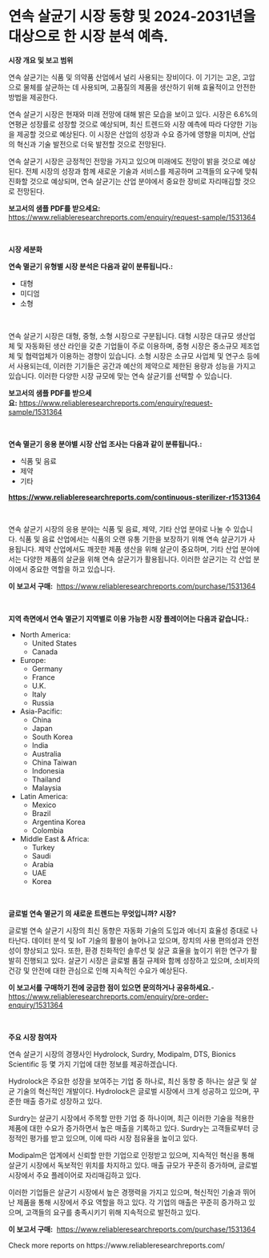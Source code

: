 <p><h1>연속 살균기 시장 동향 및 2024-2031년을 대상으로 한 시장 분석 예측.</h1></p><p><strong>시장 개요 및 보고 범위</strong></p>
<p><p>연속 살균기는 식품 및 의약품 산업에서 널리 사용되는 장비이다. 이 기기는 고온, 고압으로 물체를 살균하는 데 사용되며, 고품질의 제품을 생산하기 위해 효율적이고 안전한 방법을 제공한다.</p><p>연속 살균기 시장은 현재와 미래 전망에 대해 밝은 모습을 보이고 있다. 시장은 6.6%의 연평균 성장률로 성장할 것으로 예상되며, 최신 트렌드와 시장 예측에 따라 다양한 기능을 제공할 것으로 예상된다. 이 시장은 산업의 성장과 수요 증가에 영향을 미치며, 산업의 혁신과 기술 발전으로 더욱 발전할 것으로 전망된다.</p><p>연속 살균기 시장은 긍정적인 전망을 가지고 있으며 미래에도 전망이 밝을 것으로 예상된다. 전체 시장의 성장과 함께 새로운 기술과 서비스를 제공하며 고객들의 요구에 맞춰 진화할 것으로 예상되며, 연속 살균기는 산업 분야에서 중요한 장비로 자리매김할 것으로 전망된다.</p></p>
<p><strong>보고서의 샘플 PDF를 받으세요:</strong> <a href="https://www.reliableresearchreports.com/enquiry/request-sample/1531364">https://www.reliableresearchreports.com/enquiry/request-sample/1531364</a></p>
<p>&nbsp;</p>
<p><strong>시장 세분화</strong></p>
<p><strong>연속 멸균기 유형별 시장 분석은 다음과 같이 분류됩니다.:</strong></p>
<p><ul><li>대형</li><li>미디엄</li><li>소형</li></ul></p>
<p>&nbsp;</p>
<p><p>연속 살균기 시장은 대형, 중형, 소형 시장으로 구분됩니다. 대형 시장은 대규모 생산업체 및 자동화된 생산 라인을 갖춘 기업들이 주로 이용하며, 중형 시장은 중소규모 제조업체 및 협력업체가 이용하는 경향이 있습니다. 소형 시장은 소규모 사업체 및 연구소 등에서 사용되는데, 이러한 기기들은 공간과 예산의 제약으로 제한된 용량과 성능을 가지고 있습니다. 이러한 다양한 시장 규모에 맞는 연속 살균기를 선택할 수 있습니다.</p></p>
<p><strong>보고서의 샘플 PDF를 받으세요:</strong>&nbsp;<a href="https://www.reliableresearchreports.com/enquiry/request-sample/1531364">https://www.reliableresearchreports.com/enquiry/request-sample/1531364</a></p>
<p>&nbsp;</p>
<p><strong> 연속 멸균기 응용 분야별 시장 산업 조사는 다음과 같이 분류됩니다.:</strong></p>
<p><ul><li>식품 및 음료</li><li>제약</li><li>기타</li></ul></p>
<p><strong><a href="https://www.reliableresearchreports.com/continuous-sterilizer-r1531364">https://www.reliableresearchreports.com/continuous-sterilizer-r1531364</a></strong></p>
<p>&nbsp;</p>
<p><p>연속 살균기 시장의 응용 분야는 식품 및 음료, 제약, 기타 산업 분야로 나눌 수 있습니다. 식품 및 음료 산업에서는 식품의 오랜 유통 기한을 보장하기 위해 연속 살균기가 사용됩니다. 제약 산업에서도 깨끗한 제품 생산을 위해 살균이 중요하며, 기타 산업 분야에서는 다양한 제품의 살균을 위해 연속 살균기가 활용됩니다. 이러한 살균기는 각 산업 분야에서 중요한 역할을 하고 있습니다.</p></p>
<p><strong>이 보고서 구매:</strong>&nbsp; <a href="https://www.reliableresearchreports.com/purchase/1531364">https://www.reliableresearchreports.com/purchase/1531364</a></p>
<p>&nbsp;</p>
<p><strong>지역 측면에서 연속 멸균기 지역별로 이용 가능한 시장 플레이어는 다음과 같습니다.:</strong></p>
<p><ul>
    <li>
        North America:
        <ul>
            <li>United States</li>
            <li>Canada</li>
        </ul>
    </li>
    <li>
        Europe:
        <ul>
            <li>Germany</li>
            <li>France</li>
            <li>U.K.</li>
            <li>Italy</li>
            <li>Russia</li>
        </ul>
    </li>
    <li>
        Asia-Pacific:
        <ul>
            <li>China</li>
            <li>Japan</li>
            <li>South Korea</li>
            <li>India</li>
            <li>Australia</li>
            <li>China Taiwan</li>
            <li>Indonesia</li>
            <li>Thailand</li>
            <li>Malaysia</li>
        </ul>
    </li>
    <li>
        Latin America:
        <ul>
            <li>Mexico</li>
            <li>Brazil</li>
            <li>Argentina Korea</li>
            <li>Colombia</li>
        </ul>
    </li>
    <li>
        Middle East & Africa:
        <ul>
            <li>Turkey</li>
            <li>Saudi</li>
            <li>Arabia</li>
            <li>UAE</li>
            <li>Korea</li>
        </ul>
    </li>
    </ul></p>
<p>&nbsp;</p>
<p><strong>글로벌 연속 멸균기 의 새로운 트렌드는 무엇입니까? 시장?</strong></p>
<p><p>글로벌 연속 살균기 시장의 최신 동향은 자동화 기술의 도입과 에너지 효율성 증대로 나타난다. 데이터 분석 및 IoT 기술의 활용이 늘어나고 있으며, 장치의 사용 편의성과 안전성이 향상되고 있다. 또한, 환경 친화적인 솔루션 및 살균 효율을 높이기 위한 연구가 활발히 진행되고 있다. 살균기 시장은 글로벌 품질 규제와 함께 성장하고 있으며, 소비자의 건강 및 안전에 대한 관심으로 인해 지속적인 수요가 예상된다.</p></p>
<p><strong>이 보고서를 구매하기 전에 궁금한 점이 있으면 문의하거나 공유하세요.</strong>- <a href="https://www.reliableresearchreports.com/enquiry/pre-order-enquiry/1531364">https://www.reliableresearchreports.com/enquiry/pre-order-enquiry/1531364</a></p>
<p>&nbsp;</p>
<p><strong>주요 시장 참여자</strong></p>
<p><p>연속 살균기 시장의 경쟁사인 Hydrolock, Surdry, Modipalm, DTS, Bionics Scientific 등 몇 가지 기업에 대한 정보를 제공하겠습니다.</p><p>Hydrolock은 주요한 성장을 보여주는 기업 중 하나로, 최신 동향 중 하나는 살균 및 살균 기술의 혁신적인 개발이다. Hydrolock은 글로벌 시장에서 크게 성공하고 있으며, 꾸준한 매출 증가로 성장하고 있다.</p><p>Surdry는 살균기 시장에서 주목할 만한 기업 중 하나이며, 최근 이러한 기술을 적용한 제품에 대한 수요가 증가하면서 높은 매출을 기록하고 있다. Surdry는 고객들로부터 긍정적인 평가를 받고 있으며, 이에 따라 시장 점유율을 높이고 있다.</p><p>Modipalm은 업계에서 신뢰할 만한 기업으로 인정받고 있으며, 지속적인 혁신을 통해 살균기 시장에서 독보적인 위치를 차지하고 있다. 매출 규모가 꾸준히 증가하며, 글로벌 시장에서 주요 플레이어로 자리매김하고 있다.</p><p>이러한 기업들은 살균기 시장에서 높은 경쟁력을 가지고 있으며, 혁신적인 기술과 뛰어난 제품을 통해 시장에서 주요 역할을 하고 있다. 각 기업의 매출은 꾸준히 증가하고 있으며, 고객들의 요구를 충족시키기 위해 지속적으로 발전하고 있다.</p></p>
<p><strong>이 보고서 구매:</strong>&nbsp;&nbsp;<a href="https://www.reliableresearchreports.com/purchase/1531364">https://www.reliableresearchreports.com/purchase/1531364</a></p>
<p>Check more reports on https://www.reliableresearchreports.com/</p>